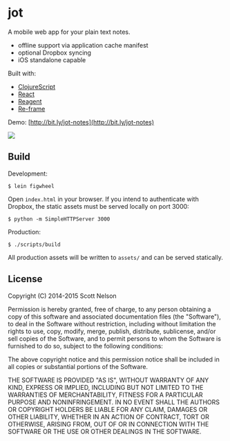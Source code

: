 # jot

A mobile web app for your plain text notes.

* offline support via application cache manifest
* optional Dropbox syncing
* iOS standalone capable

Built with:

* [ClojureScript](http://clojurescript.com)
* [React](https://facebook.github.io/react/)
* [Reagent](http://reagent-project.github.io/)
* [Re-frame](https://github.com/Day8/re-frame)

Demo: [http://bit.ly/jot-notes](http://bit.ly/jot-notes)

![](https://dl.dropboxusercontent.com/u/10463543/jot/screenshot.png)

## Build

Development:

    $ lein figwheel

Open `index.html` in your browser.
If you intend to authenticate with Dropbox, the static assets must be served locally on port 3000:

    $ python -m SimpleHTTPServer 3000

Production:

    $ ./scripts/build

All production assets will be written to `assets/` and can be served statically.

## License

Copyright (C) 2014-2015 Scott Nelson

Permission is hereby granted, free of charge, to any person obtaining a copy
of this software and associated documentation files (the "Software"), to deal
in the Software without restriction, including without limitation the rights
to use, copy, modify, merge, publish, distribute, sublicense, and/or sell
copies of the Software, and to permit persons to whom the Software is
furnished to do so, subject to the following conditions:

The above copyright notice and this permission notice shall be included in
all copies or substantial portions of the Software.

THE SOFTWARE IS PROVIDED "AS IS", WITHOUT WARRANTY OF ANY KIND, EXPRESS OR
IMPLIED, INCLUDING BUT NOT LIMITED TO THE WARRANTIES OF MERCHANTABILITY,
FITNESS FOR A PARTICULAR PURPOSE AND NONINFRINGEMENT. IN NO EVENT SHALL THE
AUTHORS OR COPYRIGHT HOLDERS BE LIABLE FOR ANY CLAIM, DAMAGES OR OTHER
LIABILITY, WHETHER IN AN ACTION OF CONTRACT, TORT OR OTHERWISE, ARISING FROM,
OUT OF OR IN CONNECTION WITH THE SOFTWARE OR THE USE OR OTHER DEALINGS IN
THE SOFTWARE.
